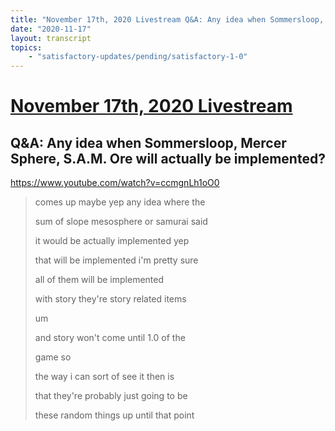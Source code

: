 ```yaml
---
title: "November 17th, 2020 Livestream Q&A: Any idea when Sommersloop, Mercer Sphere, S.A.M. Ore will actually be implemented?"
date: "2020-11-17"
layout: transcript
topics:
    - "satisfactory-updates/pending/satisfactory-1-0"
---
```

# [November 17th, 2020 Livestream](../2020-11-17.md)
## Q&A: Any idea when Sommersloop, Mercer Sphere, S.A.M. Ore will actually be implemented?
https://www.youtube.com/watch?v=ccmgnLh1oO0
> comes up maybe yep any idea where the
> 
> sum of slope mesosphere or samurai said
> 
> it would be actually implemented yep
> 
> that will be implemented i'm pretty sure
> 
> all of them will be implemented
> 
> with story they're story related items
> 
> um
> 
> and story won't come until 1.0 of the
> 
> game so
> 
> the way i can sort of see it then is
> 
> that they're probably just going to be
> 
> these random things up until that point
> 
